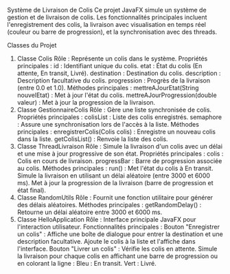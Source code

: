 Système de Livraison de Colis
Ce projet JavaFX simule un système de gestion et de livraison de colis. Les fonctionnalités principales incluent l'enregistrement des colis, la livraison avec visualisation en temps réel (couleur ou barre de progression), et la synchronisation avec des threads.

Classes du Projet
1. Classe Colis
Rôle : Représente un colis dans le système.
Propriétés principales :
id : Identifiant unique du colis.
etat : État du colis (En attente, En transit, Livré).
destination : Destination du colis.
description : Description facultative du colis.
progression : Progrès de la livraison (entre 0.0 et 1.0).
Méthodes principales :
mettreAJourEtat(String nouvelEtat) : Met à jour l'état du colis.
mettreAJourProgression(double valeur) : Met à jour la progression de la livraison.
2. Classe GestionnaireColis
Rôle : Gère une liste synchronisée de colis.
Propriétés principales :
colisList : Liste des colis enregistrés.
semaphore : Assure une synchronisation lors de l'accès à la liste.
Méthodes principales :
enregistrerColis(Colis colis) : Enregistre un nouveau colis dans la liste.
getColisList() : Renvoie la liste des colis.
3. Classe ThreadLivraison
Rôle : Simule la livraison d'un colis avec un délai et une mise à jour progressive de son état.
Propriétés principales :
colis : Colis en cours de livraison.
progressBar : Barre de progression associée au colis.
Méthodes principales :
run() :
Met l'état du colis à En transit.
Simule la livraison en utilisant un délai aléatoire (entre 3000 et 6000 ms).
Met à jour la progression de la livraison (barre de progression et état final).
4. Classe RandomUtils
Rôle : Fournit une fonction utilitaire pour générer des délais aléatoires.
Méthodes principales :
getRandomDelay() : Retourne un délai aléatoire entre 3000 et 6000 ms.
5. Classe HelloApplication
Rôle : Interface principale JavaFX pour l'interaction utilisateur.
Fonctionnalités principales :
Bouton "Enregistrer un colis" :
Affiche une boîte de dialogue pour entrer la destination et une description facultative.
Ajoute le colis à la liste et l'affiche dans l'interface.
Bouton "Livrer un colis" :
Vérifie les colis en attente.
Simule la livraison pour chaque colis en affichant une barre de progression ou en colorant la ligne :
Bleu : En transit.
Vert : Livré.
